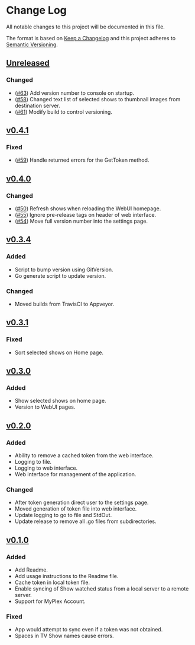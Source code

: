 # Change Log

All notable changes to this project will be documented in this file.

The format is based on [Keep a Changelog](http://keepachangelog.com/)
and this project adheres to [Semantic Versioning](http://semver.org/).

## [Unreleased]

### Changed

- ([#63](https://github.com/danstis/Plex-Sync/issues/63)) Add version number to console on startup.
- ([#58](https://github.com/danstis/Plex-Sync/issues/58)) Changed text list of selected shows to thumbnail images from destination server.
- ([#61](https://github.com/danstis/Plex-Sync/issues/61)) Modify build to control versioning.

## [v0.4.1]

### Fixed

- ([#59](https://github.com/danstis/Plex-Sync/issues/59)) Handle returned errors for the GetToken method.

## [v0.4.0]

### Changed

- ([#50](https://github.com/danstis/Plex-Sync/issues/50)) Refresh shows when reloading the WebUI homepage.
- ([#55](https://github.com/danstis/Plex-Sync/issues/55)) Ignore pre-release tags on header of web interface.
- ([#54](https://github.com/danstis/Plex-Sync/issues/54)) Move full version number into the settings page.

## [v0.3.4]

### Added

- Script to bump version using GitVersion.
- Go generate script to update version.

### Changed

- Moved builds from TravisCI to Appveyor.

## [v0.3.1]

### Fixed

- Sort selected shows on Home page.

## [v0.3.0]

### Added

- Show selected shows on home page.
- Version to WebUI pages.

## [v0.2.0]

### Added

- Ability to remove a cached token from the web interface.
- Logging to file.
- Logging to web interface.
- Web interface for management of the application.

### Changed

- After token generation direct user to the settings page.
- Moved generation of token file into web interface.
- Update logging to go to file and StdOut.
- Update release to remove all .go files from subdirectories.

## [v0.1.0]

### Added

- Add Readme.
- Add usage instructions to the Readme file.
- Cache token in local token file.
- Enable syncing of Show watched status from a local server to a remote server.
- Support for MyPlex Account.

### Fixed

- App would attempt to sync even if a token was not obtained.
- Spaces in TV Show names cause errors.

[unreleased]: https://github.com/danstis/Plex-Sync/compare/v0.4.1...HEAD
[v0.4.1]: https://github.com/danstis/Plex-Sync/compare/v0.4.0...v0.4.1
[v0.4.0]: https://github.com/danstis/Plex-Sync/compare/v0.3.4...v0.4.0
[v0.3.4]: https://github.com/danstis/Plex-Sync/compare/v0.3.1...v0.3.4
[v0.3.1]: https://github.com/danstis/Plex-Sync/compare/v0.3.0...v0.3.1
[v0.3.0]: https://github.com/danstis/Plex-Sync/compare/v0.2.0...v0.3.0
[v0.2.0]: https://github.com/danstis/Plex-Sync/compare/v0.1.0...v0.2.0
[v0.1.0]: https://github.com/danstis/Plex-Sync/compare/v0.0.1...v0.1.0

